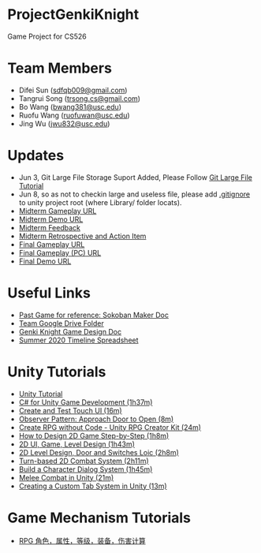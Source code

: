 # ProjectGenkiKnight
Game Project for CS526

# Team Members 
- Difei Sun (sdfqb009@gmail.com)
- Tangrui Song (trsong.cs@gmail.com)
- Bo Wang (bwang381@usc.edu)
- Ruofu Wang (ruofuwan@usc.edu)
- Jing Wu (jwu832@usc.edu)

# Updates
- Jun 3, Git Large File Storage Suport Added, Please Follow [Git Large File Tutorial](https://git-lfs.github.com)
- Jun 8, so as not to checkin large and useless file, please add [.gitignore](https://raw.githubusercontent.com/github/gitignore/master/Unity.gitignore) to unity project root (where Library/ folder locats). 
- [Midterm Gameplay URL](https://trsong.github.io/Genki/)
- [Midterm Demo URL](https://youtu.be/IxvhfoNQp0M)
- [Midterm Feedback](https://docs.google.com/spreadsheets/d/18kGByc2Ii6ljpb96uCYr5Rlkjbwpx9p4YnHPvyBx15A/edit#gid=469799691)
- [Midterm Retrospective and Action Item](https://docs.google.com/document/d/1Njw5Zg228YvnD1VRBEBNodk5F-VKkmDng-UpH6ZbBjg/edit#)
- [Final Gameplay URL](https://trsong.github.io/GenkiFinal/)
- [Final Gameplay (PC) URL](https://trsong.github.io/GenkiFinalPC/)
- [Final Demo URL](https://youtu.be/D6v638a48k4)


# Useful Links
- [Past Game for reference: Sokoban Maker Doc](https://docs.google.com/document/d/1dyBqnhk4F1RAbA_PRE2AHykSwVB3C539JTvrGWFR0VU/edit?ts=5e2fa577)
- [Team Google Drive Folder](https://drive.google.com/drive/u/1/folders/1R-VwvLrCZWiXOCyRUebD0GwZyeoLZqsF?ths=true)
- [Genki Knight Game Design Doc](https://docs.google.com/document/d/1ryU52AjVxunFS0ZSDkMdQ4VcuS7VKO-uNt1n1mvX2F0/edit)
- [Summer 2020 Timeline Spreadsheet](https://docs.google.com/spreadsheets/d/1jR4iXEzNPoJqX1PyxELs-ugP6esbVkPoEOy3EXhyLPE/edit#gid=781202858)

# Unity Tutorials
- [Unity Tutorial](https://www.youtube.com/playlist?list=PLPV2KyIb3jR5QFsefuO2RlAgWEz6EvVi6)
- [C# for Unity Game Development (1h37m)](https://www.linkedin.com/learning/c-sharp-for-unity-game-development/welcome?u=76870426)
- [Create and Test Touch UI (16m)](https://youtu.be/bp2PiFC9sSs)
- [Observer Pattern: Approach Door to Open (8m)](https://youtu.be/gx0Lt4tCDE0)
- [Create RPG without Code - Unity RPG Creator Kit (24m)](https://youtu.be/wnzJ06Y8mdg)
- [How to Design 2D Game Step-by-Step (1h8m)](https://www.linkedin.com/learning/2d-game-design-and-development-essential-training/welcome?u=76870426)
- [2D UI, Game, Level Design (1h43m)](https://www.linkedin.com/learning/cert-prep-unity-ui-and-2d-games/create-intuitive-ui-and-2d-games?u=76870426)
- [2D Level Design, Door and Switches Loic (2h8m)](https://www.linkedin.com/learning/unity-5-2d-level-design/welcome?u=76870426)
- [Turn-based 2D Combat System (2h11m)](https://www.linkedin.com/learning/unity-5-2d-combat-in-an-rpg-game/welcome?u=76870426)
- [Build a Character Dialog System (1h45m)](https://www.linkedin.com/learning/unity-5-build-a-character-dialogue-system/welcome?u=76870426)
- [Melee Combat in Unity (21m)](https://youtu.be/sPiVz1k-fEs)
- [Creating a Custom Tab System in Unity (13m)](https://youtu.be/211t6r12XPQ)

# Game Mechanism Tutorials
- [RPG 角色，属性，等级，装备，伤害计算](https://www.bilibili.com/read/cv3815187/)

